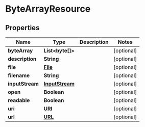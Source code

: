 
# ByteArrayResource

## Properties
Name | Type | Description | Notes
------------ | ------------- | ------------- | -------------
**byteArray** | **List&lt;byte[]&gt;** |  |  [optional]
**description** | **String** |  |  [optional]
**file** | [**File**](File.md) |  |  [optional]
**filename** | **String** |  |  [optional]
**inputStream** | [**InputStream**](InputStream.md) |  |  [optional]
**open** | **Boolean** |  |  [optional]
**readable** | **Boolean** |  |  [optional]
**uri** | [**URI**](URI.md) |  |  [optional]
**url** | [**URL**](URL.md) |  |  [optional]



